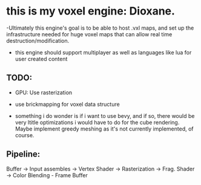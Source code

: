 # this is my voxel engine: Dioxane.

-Ultimately this engine's goal is to be able to host .vxl maps, and set up the infrastructure needed for huge voxel maps that can allow real time destruction/modification.
- this engine should support multiplayer as well as languages like lua for user created content

## TODO: 

- GPU: Use rasterization
- use brickmapping for voxel data structure

- something i do wonder is if i want to use bevy, and if so, there would be very ltitle optimizations i would have to do for the cube rendering. Maybe implement greedy meshing as it's not currently implemented, of course.

## Pipeline: 

Buffer -> Input assembles 
-> Vertex Shader -> Rasterization -> Frag. Shader
-> Color Blending - Frame Buffer